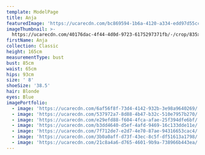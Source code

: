 ```yaml
---
template: ModelPage
title: Anja
featuredImage: 'https://ucarecdn.com/bc869594-1b6a-4120-a334-edd97d55cce3/'
imageThumbnail: >-
  https://ucarecdn.com/40176dac-4f44-4d0d-9723-6175297371fb/-/crop/835x1088/149,10/-/preview/
firstName: Anja
collection: Classic
height: 165cm
measurementType: bust
bust: 85cm
waist: 65cm
hips: 93cm
size: ' 8'
shoeSize: '38.5'
hair: Blonde
eyes: Blue
imagePortfolio:
  - image: 'https://ucarecdn.com/6af56f8f-73d4-4142-932b-3e98a9640269/'
  - image: 'https://ucarecdn.com/537972a7-8d88-4b47-b32c-510e7957b270/'
  - image: 'https://ucarecdn.com/e29efd88-f604-4fca-afae-25f394dfe6bf/'
  - image: 'https://ucarecdn.com/b3dd4640-d5ef-4afd-9469-16c133dde11e/'
  - image: 'https://ucarecdn.com/7f712de7-e2d7-4e70-87ae-94316653cac4/'
  - image: 'https://ucarecdn.com/3b0a0aff-d73f-43ec-8c5f-df51613a1798/'
  - image: 'https://ucarecdn.com/21c8a4a6-d765-4601-9b9a-738966b443ea/'
---
```



